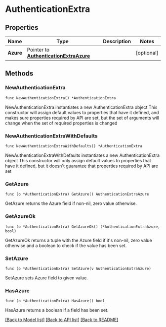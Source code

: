 # AuthenticationExtra

## Properties

Name | Type | Description | Notes
------------ | ------------- | ------------- | -------------
**Azure** | Pointer to [**AuthenticationExtraAzure**](Authentication_extra_azure.md) |  | [optional] 

## Methods

### NewAuthenticationExtra

`func NewAuthenticationExtra() *AuthenticationExtra`

NewAuthenticationExtra instantiates a new AuthenticationExtra object
This constructor will assign default values to properties that have it defined,
and makes sure properties required by API are set, but the set of arguments
will change when the set of required properties is changed

### NewAuthenticationExtraWithDefaults

`func NewAuthenticationExtraWithDefaults() *AuthenticationExtra`

NewAuthenticationExtraWithDefaults instantiates a new AuthenticationExtra object
This constructor will only assign default values to properties that have it defined,
but it doesn't guarantee that properties required by API are set

### GetAzure

`func (o *AuthenticationExtra) GetAzure() AuthenticationExtraAzure`

GetAzure returns the Azure field if non-nil, zero value otherwise.

### GetAzureOk

`func (o *AuthenticationExtra) GetAzureOk() (*AuthenticationExtraAzure, bool)`

GetAzureOk returns a tuple with the Azure field if it's non-nil, zero value otherwise
and a boolean to check if the value has been set.

### SetAzure

`func (o *AuthenticationExtra) SetAzure(v AuthenticationExtraAzure)`

SetAzure sets Azure field to given value.

### HasAzure

`func (o *AuthenticationExtra) HasAzure() bool`

HasAzure returns a boolean if a field has been set.


[[Back to Model list]](../README.md#documentation-for-models) [[Back to API list]](../README.md#documentation-for-api-endpoints) [[Back to README]](../README.md)


